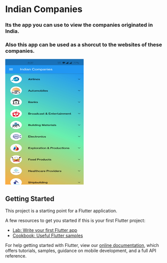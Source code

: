 # Indian Companies

### Its the app you can use to view the companies originated in India.

### Also this app can be used as a shorcut to the websites of these companies. 


<img src="https://github.com/AdityaKanikdaley/IndianCompanies/blob/master/IC_1.jpg" width="250" height="400" />

## Getting Started

This project is a starting point for a Flutter application.

A few resources to get you started if this is your first Flutter project:

- [Lab: Write your first Flutter app](https://flutter.dev/docs/get-started/codelab)
- [Cookbook: Useful Flutter samples](https://flutter.dev/docs/cookbook)

For help getting started with Flutter, view our
[online documentation](https://flutter.dev/docs), which offers tutorials,
samples, guidance on mobile development, and a full API reference.
